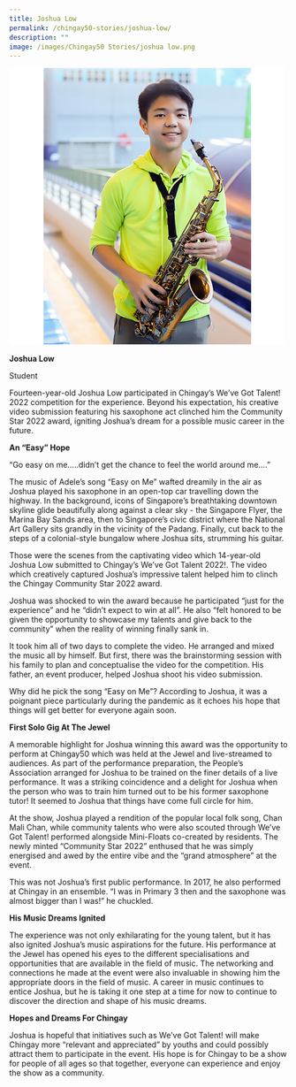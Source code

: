 ```yaml
---
title: Joshua Low
permalink: /chingay50-stories/joshua-low/
description: ""
image: /images/Chingay50 Stories/joshua low.png
---
```

![Joshua Low](/images/Chingay50%20Stories/joshua%20low.png)

**Joshua Low**

Student

Fourteen-year-old Joshua Low participated in Chingay’s We’ve Got Talent! 2022 competition for the experience. Beyond his expectation, his creative video submission featuring his saxophone act clinched him the Community Star 2022 award, igniting Joshua’s dream for a possible music career in the future.  

**An “Easy” Hope**

“Go easy on me…..didn’t get the chance to feel the world around me….” 

The music of Adele’s song “Easy on Me” wafted dreamily in the air as Joshua played his saxophone in an open-top car travelling down the highway. In the background, icons of Singapore’s breathtaking downtown skyline glide beautifully along against a clear sky -  the Singapore Flyer, the Marina Bay Sands area, then to Singapore’s civic district where the National Art Gallery sits grandly in the vicinity of the Padang. Finally, cut back to the steps of a colonial-style bungalow where Joshua sits, strumming his guitar. 

Those were the scenes from the captivating video which 14-year-old Joshua Low submitted to Chingay’s We’ve Got Talent 2022!. The video which creatively captured Joshua’s impressive talent helped him to clinch the Chingay Community Star 2022 award. 

Joshua was shocked to win the award because he participated “just for the experience” and he “didn’t expect to win at all”.  He also “felt honored to be given the opportunity to showcase my talents and give back to the community” when the reality of winning finally sank in.

 It took him all of two days to complete the video.  He arranged and mixed the music all by himself. But first, there was the brainstorming session with his family to plan and conceptualise the video for the competition. His father, an event producer, helped Joshua shoot his video submission. 

Why did he pick the song “Easy on Me”? According to Joshua, it was a poignant piece particularly during the pandemic as it echoes his hope that things will get better for everyone again soon. 

**First Solo Gig At The Jewel**

A memorable highlight for Joshua winning this award was the opportunity to perform at Chingay50 which was held at the Jewel and live-streamed to audiences. As part of the performance preparation, the People’s Association arranged for Joshua to be trained on the finer details of a live performance. It was a striking coincidence and a delight for Joshua when the person who was to train him turned out to be his former saxophone tutor! It seemed to Joshua that things have come full circle for him. 

At the show, Joshua played a rendition of the popular local folk song, Chan Mali Chan, while community talents who were also scouted through We’ve Got Talent! performed alongside Mini-Floats co-created by residents. The newly minted “Community Star 2022” enthused that he was simply energised and awed by the entire vibe and the “grand atmosphere” at the event. 

This was not Joshua’s first public performance. In 2017, he also performed at Chingay in an ensemble. “I was in Primary 3 then and the saxophone was almost bigger than I was!” he chuckled.  

**His Music Dreams Ignited**

The experience was not only exhilarating for the young talent, but it has also ignited Joshua’s music aspirations for the future. His performance at the Jewel has opened his eyes to the different specialisations and opportunities that are available in the field of music. The networking and connections he made at the event were also invaluable in showing him the appropriate doors in the field of music.  A career in music continues to entice Joshua, but he is taking it one step at a time for now to continue to discover the direction and shape of his music dreams.  

**Hopes and Dreams For Chingay**

Joshua is hopeful that initiatives such as We’ve Got Talent! will make Chingay more “relevant and appreciated” by youths and could possibly attract them to participate in the event. His hope is for Chingay to be a show for people of all ages so that together, everyone can experience and enjoy the show as a community.